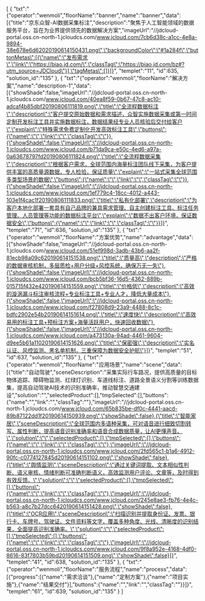 [
	{
		"txt":"{\"operator\":\"wenmoli\",\"floorName\":\"banner\",\"name\":\"banner\",\"data\":[{\"title\":\"京东众智-AI数据采集标注\",\"description\":\"聚焦于人工智能领域的数据服务平台，旨在为业界提供领先的数据解决方案\",\"imageUrl\":\"//jdcloud-portal.oss.cn-north-1.jcloudcs.com/www.jcloud.com/7cb6d38c-a1cc-4e8a-9894-38e678e6d62020190614150431.png\",\"backgroundColor\":\"#1a284f\",\"buttonMetas\":[{\"name\":\"发布需求\",\"link\":\"https://biao.jd.com/\",\"classTag\":\"https://biao.jd.com/bz#?utm_source=JDCloud\"}],\"tagMetas\":[]}]}",
		"templet":"11",
		"id":635,
		"solution_id":"135"
	},
	{
		"txt":"{\"operator\":\"wenmoli\",\"floorName\":\"解决方案\",\"name\":\"description-1\",\"data\":[{\"showShade\":false,\"imageUrl\":\"//jdcloud-portal.oss.cn-north-1.jcloudcs.com/www.jcloud.com/40ea8f59-0b67-47c8-ac10-adcaf4b85dbf20190806111819.png\",\"title\":\"全流程数据标注\",\"description\":\"客户提交原始数据和需求描述，众智实施数据采集或第一时间定制开发标注工具并实施数据标注，数据结果经专业人员核验后交付给客户\",\"explain\":\"特殊需求免费定制化开发高效标注工具\",\"buttons\":{\"name\":\"\",\"link\":\"\",\"classTag\":\"\"}},{\"showShade\":false,\"imageUrl\":\"//jdcloud-portal.oss.cn-north-1.jcloudcs.com/www.jcloud.com/b71da9ca-e50c-4ed6-a97a-0a63678797fd20190806111824.png\",\"title\":\"全流程数据采集\",\"description\":\"根据客户需求，全球范围内海量标注团队线下采集，为客户提供丰富的高质量源数据，专人检验，保证质量\",\"explain\":\"一站式采集全球范围多类型场景的数据\",\"buttons\":{\"name\":\"\",\"link\":\"\",\"classTag\":\"\"}},{\"showShade\":false,\"imageUrl\":\"//jdcloud-portal.oss.cn-north-1.jcloudcs.com/www.jcloud.com/1ef779c4-18cc-4012-a443-103e1f4cac1f20190806111833.png\",\"title\":\"私有化部署\",\"description\":\"为客户本地化部署一套具有自己品牌的兼具需求管理、自主创建标注工具、标注任务管理、人员管理等功能的数据标注平台\",\"explain\":\"数据不出客户环境，保证数据安全\",\"buttons\":{\"name\":\"\",\"link\":\"\",\"classTag\":\"\"}}]}",
		"templet":"71",
		"id":636,
		"solution_id":"135"
	},
	{
		"txt":"{\"operator\":\"wenmoli\",\"floorName\":\"方案优势\",\"name\":\"advantage\",\"data\":[{\"showShade\":false,\"imageUrl\":\"//jdcloud-portal.oss.cn-north-1.jcloudcs.com/www.jcloud.com/51ef998d-3adb-43b6-aa2f-81ecb98a09c620190614151538.png\",\"title\":\"质量高\",\"description\":\"严格的数据审核机制，多层质检+用户分级+风控系统，确保万无一失\"},{\"showShade\":false,\"imageUrl\":\"//jdcloud-portal.oss.cn-north-1.jcloudcs.com/www.jcloud.com/bcb5bf36-16d5-4362-889b-015715f432e420190614151559.png\",\"title\":\"价格低\",\"description\":\"高效的漩涡漏斗标注审核流程+专业标注工具+专业人才，降低大量成本\"},{\"showShade\":false,\"imageUrl\":\"//jdcloud-portal.oss.cn-north-1.jcloudcs.com/www.jcloud.com/f27808d9-23a9-4488-8c1c-bdfc2902e54b20190614151614.png\",\"title\":\"速度快\",\"description\":\"高效易用的标注工具+预标注方案+海量活跃用户，快速回收数据\"},{\"showShade\":false,\"imageUrl\":\"//jdcloud-portal.oss.cn-north-1.jcloudcs.com/www.jcloud.com/a473130a-94ad-4461-9604-d9ee5b61a11020190614151626.png\",\"title\":\"保密强\",\"description\":\"实名认证、风控监测、黑名单机制，三重保障为数据安全护航\"}]}",
		"templet":"51",
		"id":637,
		"solution_id":"135"
	},
	{
		"txt":"{\"operator\":\"wenmoli\",\"floorName\":\"应用场景\",\"name\":\"scene\",\"data\":[{\"title\":\"自动驾驶\",\"sceneDescription\":\"采集实际行车路况，提供高质量的目标物体追踪、障碍物监测、红绿灯识别、车道线标注、道路全景语义分割等训练数据集，提高自动驾驶AI技术的识别准确率，推动智慧交通建设\",\"solution\":\"\",\"selectedProduct\":[],\"tmpSelected\":[],\"buttons\":{\"name\":\"\",\"link\":\"\",\"classTag\":\"\"},\"imageUrl\":\"//jdcloud-portal.oss.cn-north-1.jcloudcs.com/www.jcloud.com/65b835be-df0c-4441-aacd-89b87122dd1f20190614150939.png\",\"showShade\":false},{\"title\":\"智能家居\",\"sceneDescription\":\"全球范围内多语种采集，可对语音进行细致切割转写、属性判断，提高语音识别准确率和语音合成数据质量，让AI更懂声音。\",\"solution\":\"\",\"selectedProduct\":[],\"tmpSelected\":[],\"buttons\":{\"name\":\"\",\"link\":\"\",\"classTag\":\"\"},\"imageUrl\":\"//jdcloud-portal.oss.cn-north-1.jcloudcs.com/www.jcloud.com/2fd565c1-b1a6-4912-90fc-c0774127845d20190614151102.png\",\"showShade\":false},{\"title\":\"舆情监测\",\"sceneDescription\":\"通过关键词提取、文本相似性判断、语义审核、情绪判断可准确判断语义，高效监测用户评论、文章等，及时得到有效反馈。\",\"solution\":\"\",\"selectedProduct\":[],\"tmpSelected\":[],\"buttons\":{\"name\":\"\",\"link\":\"\",\"classTag\":\"\"},\"imageUrl\":\"//jdcloud-portal.oss.cn-north-1.jcloudcs.com/www.jcloud.com/245e8ae3-fb76-4e4c-b563-a8c7b27dcc6420190614151428.png\",\"showShade\":false},{\"title\":\"OCR应用\",\"sceneDescription\":\"扫描识别并提取身份证、发票、银行卡、车牌号、驾驶证、文件资料等文字，覆盖多种角度、光线、清晰度的识别结果，全面提高识别准确率。\",\"solution\":\"\",\"selectedProduct\":[],\"tmpSelected\":[],\"buttons\":{\"name\":\"\",\"link\":\"\",\"classTag\":\"\"},\"imageUrl\":\"//jdcloud-portal.oss.cn-north-1.jcloudcs.com/www.jcloud.com/9f8a952e-4168-4df0-8616-83f7803b59bd20190614151509.png\",\"showShade\":false}]}",
		"templet":"41",
		"id":638,
		"solution_id":"135"
	},
	{
		"txt":"{\"operator\":\"wenmoli\",\"floorName\":\"服务流程\",\"name\":\"process\",\"data\":[{\"progress\":[{\"name\":\"需求洽谈\"},{\"name\":\"定制方案\"},{\"name\":\"项目实施\"},{\"name\":\"结果交付\"}],\"buttons\":{\"name\":\"\",\"link\":\"\",\"classTag\":\"\"}}]}",
		"templet":"61",
		"id":639,
		"solution_id":"135"
	}
]